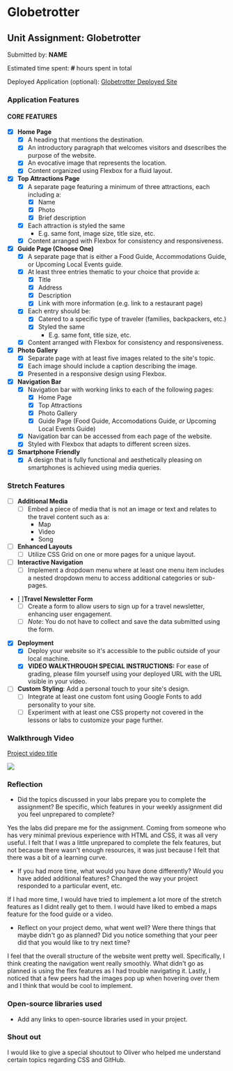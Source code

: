 # Globetrotter
## Unit Assignment: Globetrotter

Submitted by: **NAME**

Estimated time spent: **#** hours spent in total

Deployed Application (optional): [Globetrotter Deployed Site](ADD_LINK_HERE)

### Application Features

#### CORE FEATURES

- [X] **Home Page**
  - [X] A heading that mentions the destination.
  - [X] An introductory paragraph that welcomes visitors and dsescribes the purpose of the website. 
  - [X] An evocative image that represents the location.
  - [X] Content organized using Flexbox for a fluid layout.

- [X] **Top Attractions Page**
  - [X] A separate page featuring a minimum of three attractions, each including a:
    - [X] Name
    - [X] Photo
    - [X] Brief description
  - [X] Each attraction is styled the same
    - E.g. same font, image size, title size, etc. 
  - [X] Content arranged with Flexbox for consistency and responsiveness.

- [X] **Guide Page (Choose One)**
  - [X] A separate page that is either a Food Guide, Accommodations Guide, or Upcoming Local Events guide.
  - [X] At least three entries thematic to your choice that provide a:
    - [X] Title
    - [X] Address
    - [X] Description
    - [X] Link with more information (e.g. link to a restaurant page)
  - [X] Each entry should be:
    - [X] Catered to a specific type of traveler (families, backpackers, etc.)
    - [X] Styled the same
      - E.g. same font, title size, etc.
  - [X] Content arranged with Flexbox for consistency and responsiveness. 

- [X] **Photo Gallery**
  - [X] Separate page with at least five images related to the site's topic.
  - [X] Each image should include a caption describing the image.
  - [X] Presented in a responsive design using Flexbox.

- [X] **Navigation Bar**
  - [X] Navigation bar with working links to each of the following pages:
    - [X] Home Page
    - [X] Top Attractions
    - [X] Photo Gallery
    - [X] Guide Page (Food Guide, Accomodations Guide, _or_ Upcoming Local Events Guide)
  - [X] Navigation bar can be accessed from each page of the website.
  - [X] Styled with Flexbox that adapts to different screen sizes.  

- [X] **Smartphone Friendly**
  - [X] A design that is fully functional and aesthetically pleasing on smartphones is achieved using media queries.

### Stretch Features

- [ ] **Additional Media**
  - [ ] Embed a piece of media that is not an image or text and relates to the travel content such as a:
    - Map
    - Video
    - Song

- [ ] **Enhanced Layouts**
  - [ ] Utilize CSS Grid on one or more pages for a unique layout.

- [ ] **Interactive Navigation**
  - [ ] Implement a dropdown menu where at least one menu item includes a nested dropdown menu to access additional categories or sub-pages.

- [ ]**Travel Newsletter Form**
  - [ ] Create a form to allow users to sign up for a travel newsletter, enhancing user engagement.
  - [ ] *Note*: You do not have to collect and save the data submitted using the form. 

- [X] **Deployment**
  - [X] Deploy your website so it's accessible to the public outside of your local machine. 
  - [X] **VIDEO WALKTHROUGH SPECIAL INSTRUCTIONS:** For ease of grading, please film yourself using your deployed URL with the URL visible in your video. 

- [ ] **Custom Styling**: Add a personal touch to your site's design.
  - [ ] Integrate at least one custom font using Google Fonts to add personality to your site.
  - [ ] Experiment with at least one CSS property not covered in the lessons or labs to customize your page further.

### Walkthrough Video

<a href="https://www.loom.com/share/YOUR_VIDEO_ID">
   <p>Project video title</p>
   <img style="max-width:300px;" src="https://www.loom.com/share/2d6dce93201044c4b301a9409c76d87e?sid=1061f3c5-849e-45c3-8ef5-eeaac3e04387">
</a>

### Reflection

* Did the topics discussed in your labs prepare you to complete the assignment? Be specific, which features in your weekly assignment did you feel unprepared to complete?

Yes the labs did prepare me for the assignment. Coming from someone who has very minimal previous experience with HTML and CSS, it was all very useful. I felt that I was a little unprepared to complete the felx features, but not because there wasn't enough resources, it was just because I felt that there was a bit of a learning curve.

* If you had more time, what would you have done differently? Would you have added additional features? Changed the way your project responded to a particular event, etc.
  
If I had more time, I would have tried to implement a lot more of the stretch features as I didnt really get to them. I would have liked to embed a maps feature for the food guide or a video.

* Reflect on your project demo, what went well? Were there things that maybe didn't go as planned? Did you notice something that your peer did that you would like to try next time?

I feel that the overall structure of the website went pretty well. Specifically, I think creating the navigation went really smoothly. What didn't go as planned is using the flex features as I had trouble navigating it. Lastly, I noticed that a few peers had the images pop up when hovering over them and I think that would be cool to implement.

### Open-source libraries used

- Add any links to open-source libraries used in your project.

### Shout out

I would like to give a special shoutout to Oliver who helped me understand certain topics regarding CSS and GitHub.
